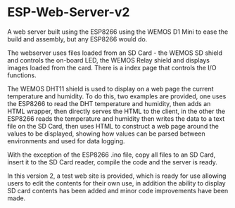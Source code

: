 # ESP-Web-Server-v2

A web server built using the ESP8266 using the WEMOS D1 Mini to ease the build and assembly, but any ESP8266 would do.

The webserver uses files loaded from an SD Card - the WEMOS SD shield and controls the on-board LED, the WEMOS Relay shield and
displays images loaded from the card. There is a index page that controls the I/O functions.

The WEMOS DHT11 shield is used to display on a web page the current temperature and humidity. To do this, two examples are provided, one
uses the ESP8266 to read the DHT temperature and humidity, then adds an HTML wrapper, then directly serves the HTML to the client, in the
other the ESP8266 reads the temperature and humidity then writes the data to a text file on the SD Card, then uses HTML to construct
a web page around the values to be displayed, showing how values can be parsed between environments and used for data logging.

With the exception of the ESP8266 .ino file, copy all files to an SD Card, insert it to the SD Card reader, compile the code and the
server is ready.

In this version 2, a test web site is provided, which is ready for use allowing users to edit the contents for their own use, in addition
the ability to display SD card contents has been added and minor code improvements have been made.
